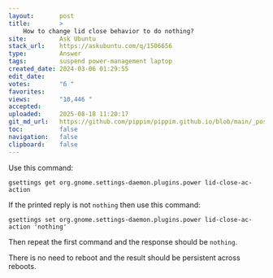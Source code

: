 ```yaml
---
layout:       post
title:        >
    How to change lid close behavior to do nothing?
site:         Ask Ubuntu
stack_url:    https://askubuntu.com/q/1506656
type:         Answer
tags:         suspend power-management laptop
created_date: 2024-03-06 01:29:55
edit_date:    
votes:        "6 "
favorites:    
views:        "10,446 "
accepted:     
uploaded:     2025-08-18 11:20:17
git_md_url:   https://github.com/pippim/pippim.github.io/blob/main/_posts/2024/2024-03-06-How-to-change-lid-close-behavior-to-do-nothing_.md
toc:          false
navigation:   false
clipboard:    false
---
```


Use this command:

``` 
gsettings get org.gnome.settings-daemon.plugins.power lid-close-ac-action
```

If the printed reply is not `nothing` then use this command:

``` 
gsettings set org.gnome.settings-daemon.plugins.power lid-close-ac-action 'nothing'
```

Then repeat the first command and the response should be `nothing`.

There is no need to reboot and the result should be persistent across reboots.
